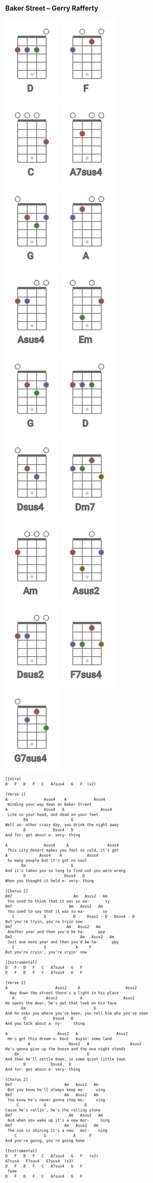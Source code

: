 ## Baker Street – Gerry Rafferty

![D](https://raw.githubusercontent.com/Capevace/ukulele-chords/main/svgs/D.svg) ![F](https://raw.githubusercontent.com/Capevace/ukulele-chords/main/svgs/F.svg) ![C](https://raw.githubusercontent.com/Capevace/ukulele-chords/main/svgs/C.svg) ![A7sus4](https://raw.githubusercontent.com/Capevace/ukulele-chords/main/svgs/A7sus4.svg) ![G](https://raw.githubusercontent.com/Capevace/ukulele-chords/main/svgs/G.svg) ![A](https://raw.githubusercontent.com/Capevace/ukulele-chords/main/svgs/A.svg) ![Asus4](https://raw.githubusercontent.com/Capevace/ukulele-chords/main/svgs/Asus4.svg) ![Em](https://raw.githubusercontent.com/Capevace/ukulele-chords/main/svgs/Em.svg) ![G](https://raw.githubusercontent.com/Capevace/ukulele-chords/main/svgs/G.svg) ![D](https://raw.githubusercontent.com/Capevace/ukulele-chords/main/svgs/D.svg) ![Dsus4](https://raw.githubusercontent.com/Capevace/ukulele-chords/main/svgs/Dsus4.svg) ![Dm7](https://raw.githubusercontent.com/Capevace/ukulele-chords/main/svgs/Dm7.svg) ![Am](https://raw.githubusercontent.com/Capevace/ukulele-chords/main/svgs/Am.svg) ![Asus2](https://raw.githubusercontent.com/Capevace/ukulele-chords/main/svgs/Asus2.svg) ![Dsus2](https://raw.githubusercontent.com/Capevace/ukulele-chords/main/svgs/Dsus2.svg) ![F7sus4](https://raw.githubusercontent.com/Capevace/ukulele-chords/main/svgs/F7sus4.svg) ![G7sus4](https://raw.githubusercontent.com/Capevace/ukulele-chords/main/svgs/G7sus4.svg)

````
[Intro]
D   F   D   F   C   A7sus4   G   F  (x2)

[Verse 1]
A                Asus4    A            Asus4
 Winding your way down on Baker Street
A                Asus4   A                Asus4
 Lite in your head, and dead on your feet
        Em                   G
Well an- other crazy day, you drink the night away
        D            Dsus4   D
And for- get about e- very- thing

A                Asus4     A                 Asus4
 This city desert makes you feel so cold, it's got
A              Asus4    A           Asus4
 So many people but it's got no soul
       Em                    G
And it's taken you so long to find out you were wrong
        D                 Dsus4   D
When you thought it held e- very- thing

[Chorus 1]
Dm7                           Am   Asus2   Am
 You used to think that it was so ea-       sy
Dm7                         Am   Asus2   Am
 You used to say that it was so ea-        sy
   C             G            D     Dsus2 - D - Dsus4 - D
But you're tryin, you're tryin now
Dm7                        Am   Asus2   Am
 Another year and then you'd be ha-      ppy
Dm7                              Am   Asus2   Am
 Just one more year and then you'd be ha-      ppy
   C             G             A     F
But you're cryin', you're cryin' now

[Instrumental]
D   F   D   F   C   A7sus4   G   F
D   F   D   F   C   A7sus4   G   F

[Verse 2]
A                     Asus2     A                    Asus2
  Way down the street there's a light in his place
   A              Asus2          A                  Asus2
He opens the door, he's got that look on his face
       Em                              G
And he asks you where you've been, you tell him who you've seen
        D            Dsus4   D
And you talk about a- ny-     thing
 
A                      Asus2   A                 Asus2
 He's got this dream a- bout   buyin' some land
          A                 Asus2   A                  Asus2
He's gonna give up the booze and the one night stands
    Em                              G
And then he'll settle down, in some quiet little town
        D           Dsus4   D
And for- get about e- very- thing

[Chorus 2]
Dm7                       Am   Asus2   Am
 But you know he'll always keep mo-     ving
Dm7                       Am   Asus2   Am
 You know he's never gonna stop mo-     ving
     C           G                 D
Cause he's rollin', he's the rolling stone
Dm7                         Am   Asus2   Am
 And when you wake up it's a new mor-     ning
Dm7                       Am   Asus2   Am
 The sun is shining it's a new   mor-    ning
    C            G            A      F
And you're going, you're going home

[Instrumental]
D   F   D   F   C   A7sus4   G   F   (x2)
A7sus4   F7sus4   G7sus4  (x3)
D   F   D   F   C   A7sus4   G   F
 fade
D   F   D   F   C   A7sus4   G   F
````
